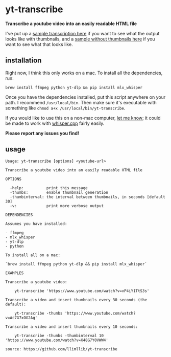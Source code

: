 # yt-transcribe

**Transcribe a youtube video into an easily readable HTML file**

I've put up a [sample transcription here](https://cdn.billmill.org/static/yt-transcribe/definedefine/definedefine.html) if you want to see what the output looks like with thumbnails, and a [sample without thumbnails here](http://cdn.billmill.org/static/yt-transcribe/cumberbatch/index.html) if you want to see what that looks like.

## installation

Right now, I think this only works on a mac. To install all the dependencies, run:

`brew install ffmpeg python yt-dlp && pip install mlx_whisper`

Once you have the dependencies installed, put this script anywhere on your path. I recommend `/usr/local/bin`. Then make sure it's executable with something like `chmod a+x /usr/local/bin/yt-transcribe`.

If you would like to use this on a non-mac computer, [let me know](https://hachyderm.io/@llimllib/); it could be made to work with [whisper.cpp](https://github.com/ggerganov/whisper.cpp) fairly easily.

**Please report any issues you find!**

## usage

```
Usage: yt-transcribe [options] <youtube-url>

Transcribe a youtube video into an easily readable HTML file

OPTIONS

  -help:          print this message
  -thumbs:        enable thumbnail generation
  -thumbinterval: the interval between thumbnails, in seconds [default 30]
  -v:             print more verbose output

DEPENDENCIES

Assumes you have installed:

- ffmpeg
- mlx_whisper
- yt-dlp
- python

To install all on a mac:

`brew install ffmpeg python yt-dlp && pip install mlx_whisper`

EXAMPLES

Transcribe a youtube video:

    yt-transcribe 'https://www.youtube.com/watch?v=vP4iY1TtS3s'

Transcribe a video and insert thumbnails every 30 seconds (the default):

    yt-transcribe -thumbs 'https://www.youtube.com/watch?v=Ac7G7xOG2Ag'

Transcribe a video and insert thumbnails every 10 seconds:

    yt-transcribe -thumbs -thumbinterval 10 'https://www.youtube.com/watch?v=X48G7Y0VWW4'

source: https://github.com/llimllib/yt-transcribe
```
